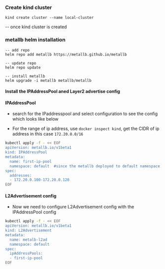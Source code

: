 ### Create kind cluster


```
kind create cluster --name local-cluster
```


-- once kind cluster is created

### metallb helm installation

```
-- add repo
helm repo add metallb https://metallb.github.io/metallb
```

```
-- update repo
helm repo update
```

```
-- install metallb
helm upgrade -i metallb metallb/metallb
```

#### Install the IPAddressPool aned Layer2 advertise config

#### IPAddressPool
- search for the IPaddresspool and select configuration to see the config which looks like below

- For the range of ip address, use `docker inspect kind`, get the CIDR of ip address in this case `172.20.0.0/16`

```sh
kubectl apply -f - << EOF 
apiVersion: metallb.io/v1beta1
kind: IPAddressPool
metadata:
  name: first-ip-pool
  namespace: default  #since the metallb deployed to default namespace
spec:
  addresses:
  - 172.20.0.100-172.20.0.120
EOF
```

#### L2Advertisement config
- Now we need to configure L2Advertisement config with the IPAddressPool config

```sh
kubectl apply -f - << EOF
apiVersion: metallb.io/v1beta1
kind: L2Advertisement
metadata:
  name: metalb-l2ad
  namespace: default
spec:
  ipAddressPools:
  - first-ip-pool
EOF
```
